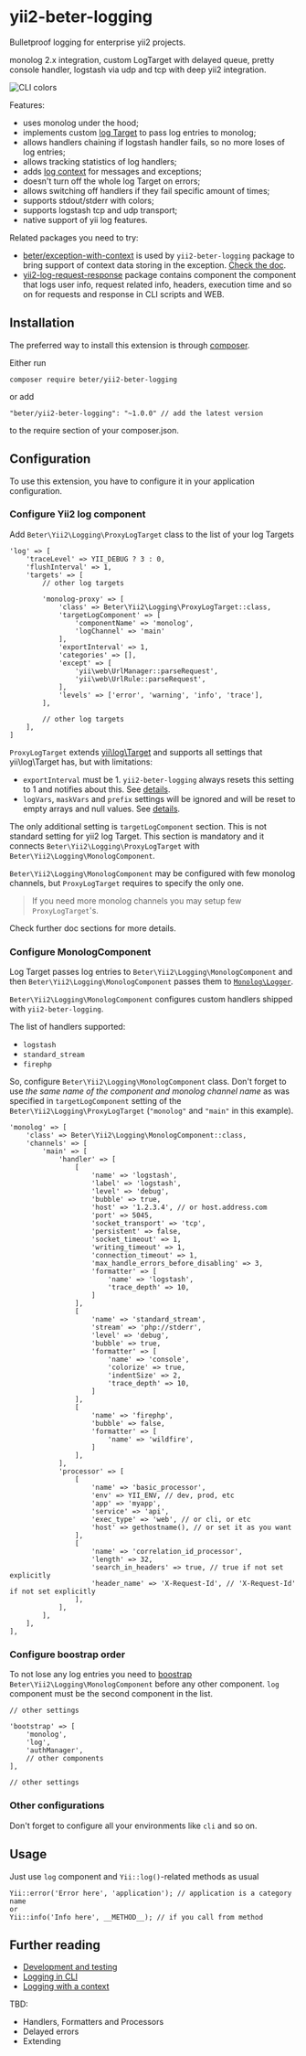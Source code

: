 # yii2-beter-logging

Bulletproof logging for enterprise yii2 projects.

monolog 2.x integration, custom LogTarget with delayed queue, pretty console handler, logstash via udp and tcp with deep yii2 integration.

![CLI colors](https://raw.githubusercontent.com/BETER-CO/yii2-beter-logging/master/doc/assets/cli_colors.jpg)

Features:
* uses monolog under the hood;
* implements custom [log Target](https://www.yiiframework.com/doc/api/2.0/yii-log-target) to pass log entries to monolog;
* allows handlers chaining if logstash handler fails, so no more loses of log entries;
* allows tracking statistics of log handlers;
* adds [log context](doc/logging-with-context.md) for messages and exceptions;
* doesn't turn off the whole log Target on errors;
* allows switching off handlers if they fail specific amount of times;
* supports stdout/stderr with colors;
* supports logstash tcp and udp transport;
* native support of yii log features.

Related packages you need to try:
* [beter/exception-with-context](https://packagist.org/packages/beter/exception-with-context) is used by
`yii2-beter-logging` package to bring support of context data storing in the exception.
[Check the doc](doc/logging-with-context.md).
* [yii2-log-request-response](https://packagist.org/packages/beter/yii2-log-request-response) package contains
component the component that logs user info, request related info, headers, execution time and so on for requests
and response in CLI scripts and WEB.

## Installation

The preferred way to install this extension is through [composer](https://getcomposer.org/).

Either run

```
composer require beter/yii2-beter-logging
```

or add

```
"beter/yii2-beter-logging": "~1.0.0" // add the latest version
```

to the require section of your composer.json.

## Configuration

To use this extension, you have to configure it in your application configuration.

### Configure Yii2 log component

Add `Beter\Yii2\Logging\ProxyLogTarget` class to the list of your log Targets

```
'log' => [
    'traceLevel' => YII_DEBUG ? 3 : 0,
    'flushInterval' => 1,
    'targets' => [
        // other log targets

        'monolog-proxy' => [
            'class' => Beter\Yii2\Logging\ProxyLogTarget::class,
            'targetLogComponent' => [
                'componentName' => 'monolog',
                'logChannel' => 'main'
            ],
            'exportInterval' => 1,
            'categories' => [],
            'except' => [
                'yii\web\UrlManager::parseRequest',
                'yii\web\UrlRule::parseRequest',
            ],
            'levels' => ['error', 'warning', 'info', 'trace'],
        ],

        // other log targets
    ],
]
```

`ProxyLogTarget` extends [yii\log\Target](https://www.yiiframework.com/doc/api/2.0/yii-log-target) and supports
all settings that yii\log\Target has, but with limitations:
* `exportInterval` must be 1. `yii2-beter-logging` always resets this setting to 1 and notifies about this. See
[details](#further-reading).
* `logVars`, `maskVars` and `prefix` settings will be ignored and will be reset to empty arrays and null values.
See [details](#further-reading).

The only additional setting is `targetLogComponent` section. This is not standard setting for yii2 log Target.
This section is mandatory and it connects `Beter\Yii2\Logging\ProxyLogTarget` with
`Beter\Yii2\Logging\MonologComponent`.

`Beter\Yii2\Logging\MonologComponent` may be configured with few monolog channels, but `ProxyLogTarget`
requires to specify the only one.

> If you need more monolog channels you may setup few `ProxyLogTarget`'s.

Check further doc sections for more details.

### Configure MonologComponent

Log Target passes log entries to `Beter\Yii2\Logging\MonologComponent` and then
`Beter\Yii2\Logging\MonologComponent` passes them to
[`Monolog\Logger`](https://github.com/Seldaek/monolog/blob/2.x/doc/01-usage.md).

`Beter\Yii2\Logging\MonologComponent` configures custom handlers shipped with `yii2-beter-logging`. 

The list of handlers supported:
* `logstash`
* `standard_stream`
* `firephp`

So, configure `Beter\Yii2\Logging\MonologComponent` class. Don't forget to use *the same name of
the component and monolog channel name* as was specified in `targetLogComponent` setting of the
`Beter\Yii2\Logging\ProxyLogTarget` (`"monolog"` and `"main"` in this example).

```
'monolog' => [
    'class' => Beter\Yii2\Logging\MonologComponent::class,
    'channels' => [
        'main' => [
            'handler' => [
                [
                    'name' => 'logstash',
                    'label' => 'logstash',
                    'level' => 'debug',
                    'bubble' => true,
                    'host' => '1.2.3.4', // or host.address.com
                    'port' => 5045,
                    'socket_transport' => 'tcp',
                    'persistent' => false,
                    'socket_timeout' => 1,
                    'writing_timeout' => 1,
                    'connection_timeout' => 1,
                    'max_handle_errors_before_disabling' => 3,
                    'formatter' => [
                        'name' => 'logstash',
                        'trace_depth' => 10,
                    ]
                ],
                [
                    'name' => 'standard_stream',
                    'stream' => 'php://stderr',
                    'level' => 'debug',
                    'bubble' => true,
                    'formatter' => [
                        'name' => 'console',
                        'colorize' => true,
                        'indentSize' => 2,
                        'trace_depth' => 10,
                    ]
                ],
                [
                    'name' => 'firephp',
                    'bubble' => false,
                    'formatter' => [
                        'name' => 'wildfire',
                    ]
                ],
            ],
            'processor' => [
                [
                    'name' => 'basic_processor',
                    'env' => YII_ENV, // dev, prod, etc
                    'app' => 'myapp',
                    'service' => 'api',
                    'exec_type' => 'web', // or cli, or etc
                    'host' => gethostname(), // or set it as you want
                ],
                [
                    'name' => 'correlation_id_processor',
                    'length' => 32,
                    'search_in_headers' => true, // true if not set explicitly
                    'header_name' => 'X-Request-Id', // 'X-Request-Id' if not set explicitly
                ],
            ],
        ],
    ],
],
```

### Configure boostrap order

To not lose any log entries you need to
[boostrap](https://www.yiiframework.com/doc/guide/2.0/en/structure-applications#bootstrap)
`Beter\Yii2\Logging\MonologComponent` before any other component. `log` component must be the second component
in the list.

```
// other settings

'bootstrap' => [
    'monolog',
    'log',
    'authManager',
    // other components
],

// other settings
```

### Other configurations

Don't forget to configure all your environments like `cli` and so on.


## Usage

Just use `log` component and `Yii::log()`-related methods as usual

```
Yii::error('Error here', 'application'); // application is a category name
or
Yii::info('Info here', __METHOD__); // if you call from method
```

## Further reading

* [Development and testing](doc/development-and-testing.md)
* [Logging in CLI](doc/logging-in-cli.md)
* [Logging with a context](doc/logging-with-context.md)

TBD:
- Handlers, Formatters and Processors
- Delayed errors
- Extending
